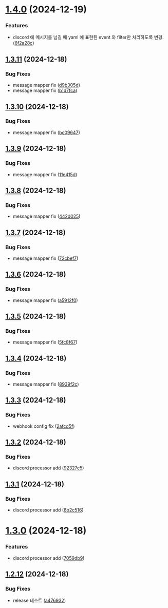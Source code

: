 # [1.4.0](https://github.com/hyuk12/Hookify/compare/v1.3.11...v1.4.0) (2024-12-19)


### Features

* discord 에 메시지를 넘길 때 yaml 에 표현된 event 와 filter만 처리하도록 변경. ([6f2a28c](https://github.com/hyuk12/Hookify/commit/6f2a28c0e29df8b7c97b579b1fedf72840730384))

## [1.3.11](https://github.com/hyuk12/Hookify/compare/v1.3.10...v1.3.11) (2024-12-18)


### Bug Fixes

* message mapper fix ([d9b305d](https://github.com/hyuk12/Hookify/commit/d9b305dd4242895131d0d970645df264b911fd49))
* message mapper fix ([b1d7fca](https://github.com/hyuk12/Hookify/commit/b1d7fca103c2523b02b48809baaed45951abb815))

## [1.3.10](https://github.com/hyuk12/Hookify/compare/v1.3.9...v1.3.10) (2024-12-18)


### Bug Fixes

* message mapper fix ([bc09647](https://github.com/hyuk12/Hookify/commit/bc096470c9e9c1bb218feb0b427a9fe74ef937e1))

## [1.3.9](https://github.com/hyuk12/Hookify/compare/v1.3.8...v1.3.9) (2024-12-18)


### Bug Fixes

* message mapper fix ([11e415d](https://github.com/hyuk12/Hookify/commit/11e415d725c985ae6a47c6f08e9a8af8cdf365ff))

## [1.3.8](https://github.com/hyuk12/Hookify/compare/v1.3.7...v1.3.8) (2024-12-18)


### Bug Fixes

* message mapper fix ([442d025](https://github.com/hyuk12/Hookify/commit/442d025ad9dd0493ee22732bc45ade3297fd2844))

## [1.3.7](https://github.com/hyuk12/Hookify/compare/v1.3.6...v1.3.7) (2024-12-18)


### Bug Fixes

* message mapper fix ([72cbef7](https://github.com/hyuk12/Hookify/commit/72cbef7702e8f90bc8d05d61393f7f894395123e))

## [1.3.6](https://github.com/hyuk12/Hookify/compare/v1.3.5...v1.3.6) (2024-12-18)


### Bug Fixes

* message mapper fix ([a5912f0](https://github.com/hyuk12/Hookify/commit/a5912f08d01cc845193d277ef7fa0299958b73dd))

## [1.3.5](https://github.com/hyuk12/Hookify/compare/v1.3.4...v1.3.5) (2024-12-18)


### Bug Fixes

* message mapper fix ([5fc8f67](https://github.com/hyuk12/Hookify/commit/5fc8f67c4b5dae364746d0cb0c90b87e48f911d4))

## [1.3.4](https://github.com/hyuk12/Hookify/compare/v1.3.3...v1.3.4) (2024-12-18)


### Bug Fixes

* message mapper fix ([8939f2c](https://github.com/hyuk12/Hookify/commit/8939f2c6b51cdf4b84c27cde61aa0b13e14c4eab))

## [1.3.3](https://github.com/hyuk12/Hookify/compare/v1.3.2...v1.3.3) (2024-12-18)


### Bug Fixes

* webhook config fix ([2afcd5f](https://github.com/hyuk12/Hookify/commit/2afcd5fcd04d6df8842e0add18e9b49fbb1c235c))

## [1.3.2](https://github.com/hyuk12/Hookify/compare/v1.3.1...v1.3.2) (2024-12-18)


### Bug Fixes

* discord processor add ([92327c5](https://github.com/hyuk12/Hookify/commit/92327c5c76f568cab84de15f4f8c8b3601885813))

## [1.3.1](https://github.com/hyuk12/Hookify/compare/v1.3.0...v1.3.1) (2024-12-18)


### Bug Fixes

* discord processor add ([8b2c516](https://github.com/hyuk12/Hookify/commit/8b2c5160775cdb429ae13fff9ef88d99b13189a3))

# [1.3.0](https://github.com/hyuk12/Hookify/compare/v1.2.12...v1.3.0) (2024-12-18)


### Features

* discord processor add ([7059db9](https://github.com/hyuk12/Hookify/commit/7059db92cec7b3650ad007bb0b48f740c425592b))

## [1.2.12](https://github.com/hyuk12/Hookify/compare/v1.2.11...v1.2.12) (2024-12-18)


### Bug Fixes

* release 테스트 ([a476932](https://github.com/hyuk12/Hookify/commit/a476932f976054d397a7a243d20c8da5be00b3a9))
